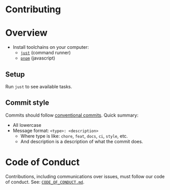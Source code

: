 # Contributing

# Overview

- Install toolchains on your computer:
  - [`just`](https://github.com/casey/just#installation) (command runner)
  - [`pnpm`](https://pnpm.io/installation) (javascript)

## Setup

Run `just` to see available tasks.

## Commit style

Commits should follow [conventional commits](https://www.conventionalcommits.org/en/v1.0.0/). Quick summary:

- All lowercase
- Message format: `<type>: <description>`
  - Where type is like: `chore`, `feat`, `docs`, `ci`, `style`, etc.
  - And description is a description of what the commit does.

# Code of Conduct

Contributions, including communications over issues, must follow our code of conduct. See: [`CODE_OF_CONDUCT.md`](./CODE_OF_CONDUCT.md).
